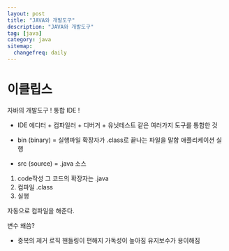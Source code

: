 ```yaml
---
layout: post
title: "JAVA와 개발도구"
description: "JAVA와 개발도구"
tag: [java]
category: java
sitemap:
  changefreq: daily
---
```


# 이클립스

자바의 개발도구 ! 통합 IDE !

* IDE
에디터 + 컴파일러 + 디버거 + 유닛테스트  같은 여러가지 도구를 통합한 것


* bin (binary)
= 실행파일 확장자가 .class로 끝나는 파일을 말함
  애플리케이션 실행

* src (source)
= .java
소스


1. code작성 그 코드의 확장자는 .java
2. 컴파일 .class
3. 실행

자동으로 컴파일을 해준다.

변수 왜씀?
- 중복의 제거
로직 핸들링이 편해지
가독성이 높아짐
유지보수가 용이해짐
